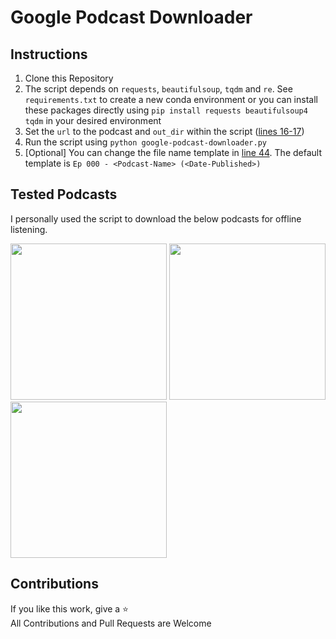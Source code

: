 # Google Podcast Downloader

## Instructions
1. Clone this Repository
2. The script depends on `requests`, `beautifulsoup`, `tqdm` and `re`. See `requirements.txt` to create a new conda environment or you can install these packages directly using `pip install requests beautifulsoup4 tqdm` in your desired environment
3. Set the `url` to the podcast and `out_dir` within the script ([lines 16-17](https://github.com/VaasuDevanS/google-podcast-downloader/blob/c09068092d8807a61fe860ad290517303ceead3e/google-podcast-downloader.py#L16-L17))
4. Run the script using `python google-podcast-downloader.py`
5. [Optional] You can change the file name template in [line 44](https://github.com/VaasuDevanS/google-podcast-downloader/blob/c09068092d8807a61fe860ad290517303ceead3e/google-podcast-downloader.py#L44). The default template is `Ep 000 - <Podcast-Name> (<Date-Published>)`


## Tested Podcasts

I personally used the script to download the below podcasts for offline listening.

<a href="https://podcasts.google.com/feed/aHR0cHM6Ly90YWxrcHl0aG9uLmZtL2VwaXNvZGVzL3Jzcw"><img src="https://user-images.githubusercontent.com/24793046/188334448-f50171b9-8501-426e-83f7-553feb376369.png" width=250 height=250></a>
<a href="https://podcasts.google.com/feed/aHR0cHM6Ly9yZWFscHl0aG9uLmNvbS9wb2RjYXN0cy9ycHAvZmVlZA=="><img src="https://user-images.githubusercontent.com/24793046/188514673-8eaa6c57-338a-46fe-8ae8-160718bb4900.png" width=250 height=250></a>
<a href="https://podcasts.google.com/feed/aHR0cHM6Ly9tYXBzY2FwaW5nLnBvZGJlYW4uY29tL2ZlZWQueG1s"><img src="https://user-images.githubusercontent.com/24793046/188515031-1c71a2a1-331d-4dec-aafb-34f53f1aa47d.png" width=250 height=250></a>


## Contributions
If you like this work, give a ⭐  
All Contributions and Pull Requests are Welcome
